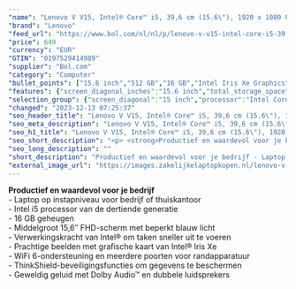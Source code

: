 ```yaml
---
"name": "Lenovo V V15, Intel® Core™ i5, 39,6 cm (15.6\"), 1920 x 1080 Pixels, 16 GB, 512 GB, Windows 11 Pro"
"brand": "Lenovo"
"feed_url": "https://www.bol.com/nl/nl/p/lenovo-v-v15-intel-core-i5-39-6-cm-1920-x-1080-pixels-16-gb-512-gb-windows-11-pro/9300000148452107"
"price": 649
"currency": "EUR"
"GTIN": "0197529414989"
"supplier": "Bol.com"
"category": "Computer"
"bullet_points": ["15.6 inch","512 GB","16 GB","Intel Iris Xe Graphics","Windows"]
"features": {"screen_diagonal_inches":"15.6 inch","total_storage_space":"512 GB","memory_size":"16 GB","graphics_card":"Intel Iris Xe Graphics","operating_system":"Windows"}
"selection_group": {"screen_diagonal":"15 inch","processor":"Intel Core i5","changed_price_past_3_days":false}
"changed": "2023-12-13 07:25:37"
"seo_header_title": "Lenovo V V15, Intel® Core™ i5, 39,6 cm (15.6\"), 1920 x 1080 Pixels, 16 GB, 512 GB, Windows 11 Pro"
"seo_meta_description": "Lenovo V V15, Intel® Core™ i5, 39,6 cm (15.6\"), 1920 x 1080 Pixels, 16 GB, 512 GB, Windows 11 Pro"
"seo_h1_title": "Lenovo V V15, Intel® Core™ i5, 39,6 cm (15.6\"), 1920 x 1080 Pixels, 16 GB, 512 GB, Windows 11 Pro"
"seo_short_description": "<p> <strong>Productief en waardevol voor je bedrijf</strong> <br />- Laptop op instapniveau voor bedrijf of thuiskantoor<br />- Intel i5 processor van de dertiende generatie<br />- 16 GB geheugen<br />- Middelgroot 15,6″ FHD-scherm met beperkt blauw licht <br />- Verwerkingskracht van Intel® om taken sneller uit te voeren <br />- Prachtige beelden met grafische kaart van Intel® Iris Xe <br />- WiFi 6-ondersteuning en meerdere poorten voor randapparatuur <br />- ThinkShield-beveiligingsfuncties om gegevens te beschermen <br />- Geweldig geluid met Dolby Audio™ en dubbele luidsprekers </p>."
"seo_long_description": ""
"short_description": "Productief en waardevol voor je bedrijf - Laptop op instapniveau voor bedrijf of thuiskantoor - Intel i5 processor van de dertiende generatie - 16 GB geheugen - Middelgroot 15,6″ FHD-scherm met beperkt blauw licht - Verwerkingskracht van Intel® om taken sneller uit te voeren - Prachtige beelden met grafische kaart van Intel® Iris Xe - WiFi 6-ondersteuning en meerdere poorten voor randapparatuur - ThinkShield-beveiligingsfuncties om gegevens te beschermen - Geweldig geluid met Dolby Audio™ en dubbele luidsprekers"
"external_image_url": "https://images.zakelijkelaptopkopen.nl/lenovo-v-v15-intel-core-i5-39-6-cm-1920-x-1080-pixels-16-gb-512-gb-windows-11-pro.webp"
---
```


<p> <strong>Productief en waardevol voor je bedrijf</strong> <br />- Laptop op instapniveau voor bedrijf of thuiskantoor<br />- Intel i5 processor van de dertiende generatie<br />- 16 GB geheugen<br />- Middelgroot 15,6″ FHD-scherm met beperkt blauw licht <br />- Verwerkingskracht van Intel® om taken sneller uit te voeren <br />- Prachtige beelden met grafische kaart van Intel® Iris Xe <br />- WiFi 6-ondersteuning en meerdere poorten voor randapparatuur <br />- ThinkShield-beveiligingsfuncties om gegevens te beschermen <br />- Geweldig geluid met Dolby Audio™ en dubbele luidsprekers  </p>